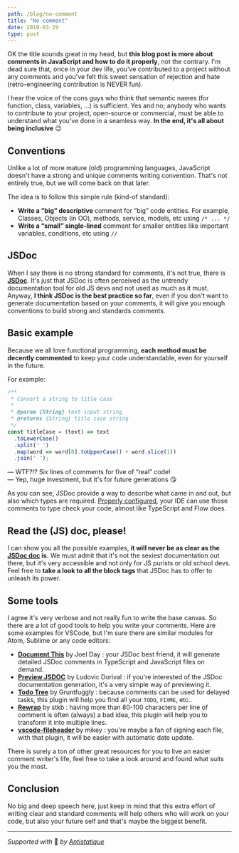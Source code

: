 ```yaml
---
path: /blog/no-comment
title: "No comment"
date: 2019-03-29
type: post
---
```


OK the title sounds great in my head, but **this blog post is more about comments in JavaScript and how to do it properly**, not the contrary. I'm dead sure that, once in your dev life, you've contributed to a project without any comments and you've felt this sweet sensation of rejection and hate (retro-engineering contribution is NEVER fun).

I hear the voice of the cons guys who think that semantic names (for function, class, variables, ...) is sufficient. Yes and no; anybody who wants to contribute to your project, open-source or commercial, must be able to understand what you've done in a seamless way. **In the end, it's all about being inclusive** 😉

## Conventions
Unlike a lot of more mature (old) programming languages, JavaScript doesn't have a strong and unique comments writing convention. That's not entirely true, but we will come back on that later.

The idea is to follow this simple rule (kind-of standard):

- **Write a “big” descriptive** comment for “big” code entities. For example, Classes, Objects (in OO), methods, service, models, etc using `/* ... */`
- **Write a “small” single-lined** comment for smaller entities like important variables, conditions, etc using `//`

## JSDoc
When I say there is no strong standard for comments, it's not true, there is [**JSDoc**](http://usejsdoc.org/index.html). It's just that JSDoc is often perceived as the untrendy documentation tool for old JS devs and not used as much as it must. Anyway, **I think JSDoc is the best practice so far**, even if you don't want to generate documentation based on your comments, it will give you enough conventions to build strong and standards comments.

## Basic example
Because we all love functional programming, **each method must be decently commented** to keep your code understandable, even for yourself in the future.

For example:

```js
/**
 * Convert a string to title case
 *
 * @param {String} text input string
 * @returns {String} title case string
 */
const titleCase = (text) => text
  .toLowerCase()
  .split(' ')
  .map(word => word[0].toUpperCase() + word.slice(1))
  .join(' ');
```

— WTF?!? Six lines of comments for five of “real” code!<br />
— Yep, huge investment, but it's for future generations 😘

As you can see, JSDoc provide a way to describe what came in and out, but also which types are required. [Properly configured](https://medium.com/@trukrs/type-safe-javascript-with-jsdoc-7a2a63209b76), your IDE can use those comments to type check your code, almost like TypeScript and Flow does.

## Read the (JS) doc, please!
I can show you all the possible examples, **it will never be as clear as the [JSDoc doc](http://usejsdoc.org/index.html) is.** We must admit that it's not the sexiest documentation out there, but it's very accessible and not only for JS purists or old school devs. Feel free to **take a look to all the block tags** that JSDoc has to offer to unleash its power.

## Some tools
I agree it's very verbose and not really fun to write the base canvas. So there are a lot of good tools to help you write your comments. Here are some examples for VSCode, but I'm sure there are similar modules for Atom, Sublime or any code editors:

- [**Document This**](https://marketplace.visualstudio.com/items?itemName=joelday.docthis) by Joel Day : your JSDoc best friend, it will generate detailed JSDoc comments in TypeScript and JavaScript files on demand.
- [**Preview JSDOC**](https://marketplace.visualstudio.com/items?itemName=ludorival.preview-jsdoc) by Ludovic Dorival : if you're interested of the JSDoc documentation generation, it's a very simple way of previewing it.
-  [**Todo Tree**](https://marketplace.visualstudio.com/items?itemName=Gruntfuggly.todo-tree) by Gruntfuggly : because comments can be used for delayed tasks, this plugin will help you find all your `TODO`, `FIXME`, etc..
- [**Rewrap**](https://marketplace.visualstudio.com/items?itemName=stkb.rewrap) by stkb : having more than 80-100 characters per line of comment is often (always) a bad idea, this plugin will help you to transform it into multiple lines.
- [**vscode-fileheader**](https://marketplace.visualstudio.com/items?itemName=mikey.vscode-fileheader) by mikey : you're maybe a fan of signing each file, with that plugin, it will be easier with automatic date update.

There is surely a ton of other great resources for you to live an easier comment writer's life, feel free to take a look around and found what suits you the most.

## Conclusion
No big and deep speech here, just keep in mind that this extra effort of writing clear and standard comments will help others who will work on your code, but also your future self and that's maybe the biggest benefit.

---

*Supported with* 💛 *by [Antistatique](https://antistatique.net)*